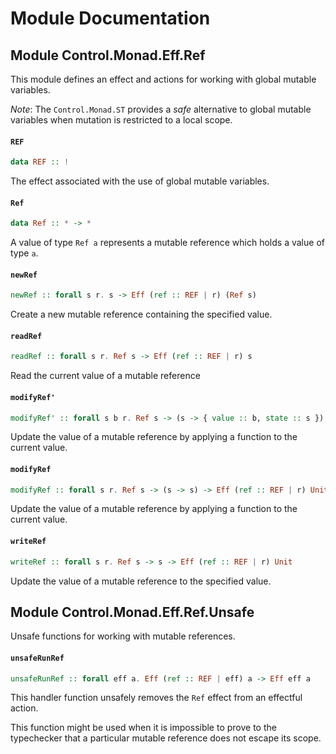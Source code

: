 # Module Documentation

## Module Control.Monad.Eff.Ref


This module defines an effect and actions for working with
global mutable variables.

_Note_: The `Control.Monad.ST` provides a _safe_ alternative
to global mutable variables when mutation is restricted to a
local scope.

#### `REF`

``` purescript
data REF :: !
```

The effect associated with the use of global mutable variables.

#### `Ref`

``` purescript
data Ref :: * -> *
```

A value of type `Ref a` represents a mutable reference
which holds a value of type `a`.

#### `newRef`

``` purescript
newRef :: forall s r. s -> Eff (ref :: REF | r) (Ref s)
```

Create a new mutable reference containing the specified value.

#### `readRef`

``` purescript
readRef :: forall s r. Ref s -> Eff (ref :: REF | r) s
```

Read the current value of a mutable reference

#### `modifyRef'`

``` purescript
modifyRef' :: forall s b r. Ref s -> (s -> { value :: b, state :: s }) -> Eff (ref :: REF | r) b
```

Update the value of a mutable reference by applying a function
to the current value.

#### `modifyRef`

``` purescript
modifyRef :: forall s r. Ref s -> (s -> s) -> Eff (ref :: REF | r) Unit
```

Update the value of a mutable reference by applying a function
to the current value.

#### `writeRef`

``` purescript
writeRef :: forall s r. Ref s -> s -> Eff (ref :: REF | r) Unit
```

Update the value of a mutable reference to the specified value.


## Module Control.Monad.Eff.Ref.Unsafe


Unsafe functions for working with mutable references.

#### `unsafeRunRef`

``` purescript
unsafeRunRef :: forall eff a. Eff (ref :: REF | eff) a -> Eff eff a
```

This handler function unsafely removes the `Ref` effect from an
effectful action.

This function might be used when it is impossible to prove to the
typechecker that a particular mutable reference does not escape
its scope.